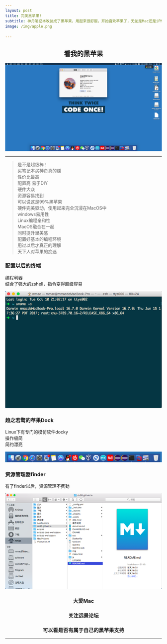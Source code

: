```yaml
---
layout: post           
title: 完美黑苹果!   
subtitle: 神舟笔记本改装成了黑苹果，用起来很舒服，开始喜欢苹果了，无论是Mac还是iPhone，强大又美丽！     
image: /img/apple.png  
    
---  
```


## <center>看我的黑苹果<center>
![Mac-desktop](../img/Mac-desktop.png)  

---  

>是不是超级棒！  
>买笔记本买神舟真的赚  
>性价比最高  
>配置高
>易于DIY  
>硬件大众  
>资源容易找到  
>可以说这是99%黑苹果  
>硬件完美驱动，使用起来完全沉浸在MacOS中  
>windows易用性  
>Linux编程亲和性  
>MacOS融合在一起  
>同时提升里美感  
>配置好基本的编程环境  
>用过以后才真正的理解  
>天下人对苹果的痴迷


### 配置以后的终端
编程利器  
结合了强大的zshell，指令变得超级容易  

![Mac-terminal](../img/terminal.png)  


### 趋之若鹜的苹果Dock  
Linux下有专门的模仿软件docky  
操作极简  
简约漂亮  

![Mac-dock](../img/dock.png)  


### 资源管理器finder  
有了finder以后，资源管理不费劲  

![Mac-finder](../img/finder.png)  


### <center>大爱Mac<center>  
### <center>关注远景论坛<center>  
### <center>可以看是否有属于自己的黑苹果支持<center>  

---  
